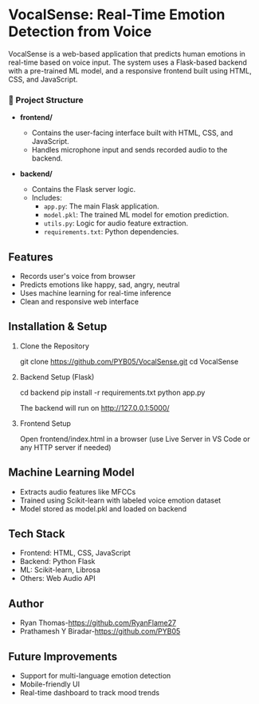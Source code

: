 # VocalSense: Real-Time Emotion Detection from Voice

VocalSense is a web-based application that predicts human emotions in real-time based on voice input. The system uses a Flask-based backend with a pre-trained ML model, and a responsive frontend built using HTML, CSS, and JavaScript.

### 📁 Project Structure

- **frontend/**
  - Contains the user-facing interface built with HTML, CSS, and JavaScript.
  - Handles microphone input and sends recorded audio to the backend.
  
- **backend/**
  - Contains the Flask server logic.
  - Includes:
    - `app.py`: The main Flask application.
    - `model.pkl`: The trained ML model for emotion prediction.
    - `utils.py`: Logic for audio feature extraction.
    - `requirements.txt`: Python dependencies.

## Features

- Records user's voice from browser
- Predicts emotions like happy, sad, angry, neutral
- Uses machine learning for real-time inference
- Clean and responsive web interface

## Installation & Setup

1. Clone the Repository

   git clone https://github.com/PYB05/VocalSense.git
   cd VocalSense

2. Backend Setup (Flask)

   cd backend
   pip install -r requirements.txt
   python app.py

   The backend will run on http://127.0.0.1:5000/

3. Frontend Setup

   Open frontend/index.html in a browser (use Live Server in VS Code or any HTTP server if needed)

## Machine Learning Model

- Extracts audio features like MFCCs
- Trained using Scikit-learn with labeled voice emotion dataset
- Model stored as model.pkl and loaded on backend

## Tech Stack

- Frontend: HTML, CSS, JavaScript
- Backend: Python Flask
- ML: Scikit-learn, Librosa
- Others: Web Audio API

## Author

- Ryan Thomas-https://github.com/RyanFlame27
- Prathamesh Y Biradar-https://github.com/PYB05


## Future Improvements

- Support for multi-language emotion detection
- Mobile-friendly UI
- Real-time dashboard to track mood trends
